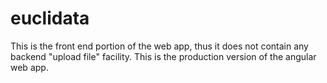 # euclidata
This is the front end portion of the web app, thus it does not contain any backend "upload file" facility.
This is the production version of the angular web app.
